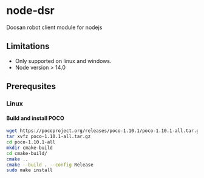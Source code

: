 # node-dsr
Doosan robot client module for nodejs

## Limitations
- Only supported on linux and windows.
- Node version > 14.0

## Prerequsites
### Linux
#### Build and install POCO
```bash
wget https://pocoproject.org/releases/poco-1.10.1/poco-1.10.1-all.tar.gz
tar xvfz poco-1.10.1-all.tar.gz
cd poco-1.10.1-all
mkdir cmake-build
cd cmake-build/
cmake ..
cmake --build . --config Release
sudo make install
```

